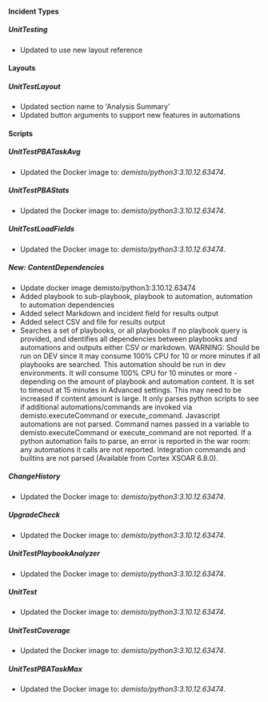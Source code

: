 #### Incident Types
##### UnitTesting
- Updated to use new layout reference

#### Layouts
##### UnitTestLayout
- Updated section name to 'Analysis Summary'
- Updated button arguments to support new features in automations

#### Scripts

##### UnitTestPBATaskAvg
- Updated the Docker image to: *demisto/python3:3.10.12.63474*.
##### UnitTestPBAStats
- Updated the Docker image to: *demisto/python3:3.10.12.63474*.
##### UnitTestLoadFields
- Updated the Docker image to: *demisto/python3:3.10.12.63474*.
##### New: ContentDependencies
- Update docker image demisto/python3:3.10.12.63474
- Added playbook to sub-playbook, playbook to automation, automation to automation dependencies
- Added select Markdown and incident field for results output
- Added select CSV and file for results output
- Searches a set of playbooks, or all playbooks if no playbook query is provided, and identifies all dependencies between playbooks and automations and outputs either CSV or markdown.  WARNING: Should be run on DEV since it may consume 100% CPU for 10 or more minutes if all playbooks are searched. This automation should be run in dev environments. It will consume 100% CPU for 10 minutes or more - depending on the amount of playbook and automation content.  It is set to timeout at 15 minutes in Advanced settings. This may need to be increased if content amount is large.  It only parses python scripts to see if additional automations/commands are invoked via demisto.executeCommand or execute_command. Javascript automations are not parsed.  Command names passed in a variable to demisto.executeCommand or execute_command are not reported.  If a python automation fails to parse, an error is reported in the war room: any automations it calls are not reported. Integration commands and builtins are not parsed (Available from Cortex XSOAR 6.8.0).
##### ChangeHistory
- Updated the Docker image to: *demisto/python3:3.10.12.63474*.
##### UpgradeCheck
- Updated the Docker image to: *demisto/python3:3.10.12.63474*.
##### UnitTestPlaybookAnalyzer
- Updated the Docker image to: *demisto/python3:3.10.12.63474*.
##### UnitTest
- Updated the Docker image to: *demisto/python3:3.10.12.63474*.
##### UnitTestCoverage
- Updated the Docker image to: *demisto/python3:3.10.12.63474*.
##### UnitTestPBATaskMax
- Updated the Docker image to: *demisto/python3:3.10.12.63474*.
